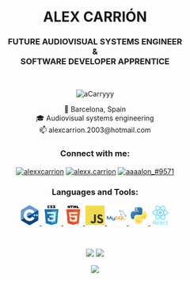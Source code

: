 <h1 align="center">
  <strong>
    ALEX CARRIÓN
  </strong>
</h1>

<h3 align="center">
  FUTURE AUDIOVISUAL SYSTEMS ENGINEER <br>
  & <br>
  SOFTWARE DEVELOPER APPRENTICE
</h3>

<br>

<p align="center"> <img src="https://komarev.com/ghpvc/?username=aCarryyy&label=Profile%20views&color=0e75b6&style=flat" alt="aCarryyy" /> </p>

<div align="center">
  📍 Barcelona, Spain <br>
  🎓 Audiovisual systems engineering <br>
  📫 alexcarrion.2003@hotmail.com
</div>
<h3 align="center">Connect with me:</h3>
<p align="center">
  <a href="https://twitter.com/alexxcarrion" target="blank"><img align="center" src="https://raw.githubusercontent.com/rahuldkjain/github-profile-readme-generator/master/src/images/icons/Social/twitter.svg" alt="alexxcarrion" height="30" width="40" /></a>
  <a href="https://instagram.com/alexx.carrion" target="blank"><img align="center" src="https://raw.githubusercontent.com/rahuldkjain/github-profile-readme-generator/master/src/images/icons/Social/instagram.svg" alt="alexx.carrion" height="30" width="40" /></a>
  <a href="https://discord.gg/aaaalon_#9571" target="blank"><img align="center" src="https://raw.githubusercontent.com/rahuldkjain/github-profile-readme-generator/master/src/images/icons/Social/discord.svg" alt="aaaalon_#9571" height="30" width="40" /></a>
</p>

<h3 align="center">Languages and Tools:</h3>
<p align="center"> <a href="https://www.w3schools.com/cpp/" target="_blank" rel="noreferrer"> <img src="https://raw.githubusercontent.com/devicons/devicon/master/icons/cplusplus/cplusplus-original.svg" alt="cplusplus" width="40" height="40"/> </a> <a href="https://www.w3schools.com/css/" target="_blank" rel="noreferrer"> <img src="https://raw.githubusercontent.com/devicons/devicon/master/icons/css3/css3-original-wordmark.svg" alt="css3" width="40" height="40"/> </a> <a href="https://www.w3.org/html/" target="_blank" rel="noreferrer"> <img src="https://raw.githubusercontent.com/devicons/devicon/master/icons/html5/html5-original-wordmark.svg" alt="html5" width="40" height="40"/> </a> <a href="https://developer.mozilla.org/en-US/docs/Web/JavaScript" target="_blank" rel="noreferrer"> <img src="https://raw.githubusercontent.com/devicons/devicon/master/icons/javascript/javascript-original.svg" alt="javascript" width="40" height="40"/> </a> <a href="https://www.mysql.com/" target="_blank" rel="noreferrer"> <img src="https://raw.githubusercontent.com/devicons/devicon/master/icons/mysql/mysql-original-wordmark.svg" alt="mysql" width="40" height="40"/> </a> <a href="https://www.python.org" target="_blank" rel="noreferrer"> <img src="https://raw.githubusercontent.com/devicons/devicon/master/icons/python/python-original.svg" alt="python" width="40" height="40"/> </a> <a href="https://reactjs.org/" target="_blank" rel="noreferrer"> <img src="https://raw.githubusercontent.com/devicons/devicon/master/icons/react/react-original-wordmark.svg" alt="react" width="40" height="40"/> </a> 
</p>
<br>

<p align="center">
  <img height="180em" src="https://github-readme-stats-eight-theta.vercel.app/api?username=aCarryyy&show_icons=true&theme=algolia&include_all_commits=true&count_private=true"/>
  <img height="180em" src="https://github-readme-stats-eight-theta.vercel.app/api/top-langs/?username=aCarryyy&layout=compact&langs_count=8&theme=algolia" />
</p>

<div align="center">
  <img src="https://img.shields.io/badge/Thanks%20for%20visiting-black?style=for-the-badge&logo=github&labelColor=blue" height="35" />
</div>
